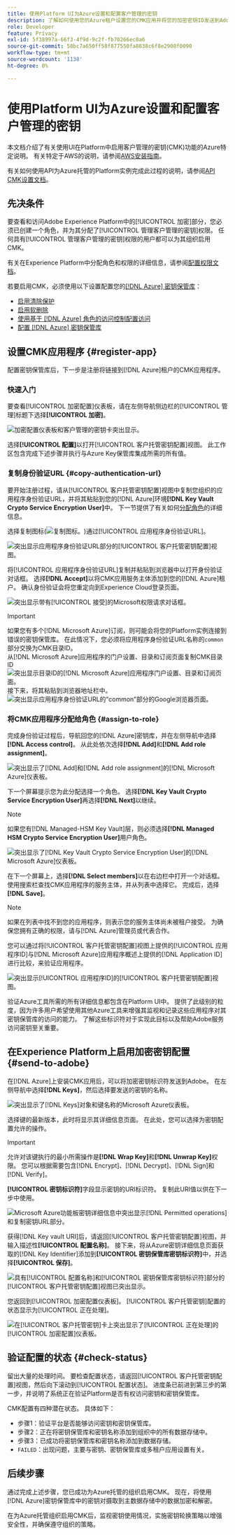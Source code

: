 ```yaml
---
title: 使用Platform UI为Azure设置和配置客户管理的密钥
description: 了解如何使用您的Azure租户设置您的CMK应用并将您的加密密钥ID发送到Adobe Experience Platform。
role: Developer
feature: Privacy
exl-id: 5f38997a-66f3-4f9d-9c2f-fb70266ec0a6
source-git-commit: 58bc7a650ff58f877550fa8838c6f8e2908f0090
workflow-type: tm+mt
source-wordcount: '1138'
ht-degree: 0%

---
```


# 使用Platform UI为Azure设置和配置客户管理的密钥

本文档介绍了有关使用UI在Platform中启用客户管理的密钥(CMK)功能的Azure特定说明。 有关特定于AWS的说明，请参阅[AWS安装指南](../aws/ui-set-up.md)。

有关如何使用API为Azure托管的Platform实例完成此过程的说明，请参阅[API CMK设置文档](./api-set-up.md)。

## 先决条件

要查看和访问Adobe Experience Platform中的[!UICONTROL 加密]部分，您必须已创建一个角色，并为其分配了[!UICONTROL 管理客户管理的密钥]权限。 任何具有[!UICONTROL 管理客户管理的密钥]权限的用户都可以为其组织启用CMK。

有关在Experience Platform中分配角色和权限的详细信息，请参阅[配置权限文档](https://experienceleague.adobe.com/docs/platform-learn/getting-started-for-data-architects-and-data-engineers/configure-permissions.html)。

若要启用CMK，必须使用以下设置配置您的[[!DNL Azure] 密钥保管库](./azure-key-vault-config.md)：

* [启用清除保护](https://learn.microsoft.com/en-us/azure/key-vault/general/soft-delete-overview#purge-protection)
* [启用软删除](https://learn.microsoft.com/en-us/azure/key-vault/general/soft-delete-overview)
* [使用基于 [!DNL Azure] 角色的访问控制配置访问](https://learn.microsoft.com/en-us/azure/role-based-access-control/)
* [配置 [!DNL Azure] 密钥保管库](./azure-key-vault-config.md)

## 设置CMK应用程序 {#register-app}

配置密钥保管库后，下一步是注册将链接到[!DNL Azure]租户的CMK应用程序。

### 快速入门

要查看[!UICONTROL 加密配置]仪表板，请在左侧导航侧边栏的[!UICONTROL 管理]标题下选择&#x200B;**[!UICONTROL 加密]**。

![加密配置仪表板和客户管理的密钥卡突出显示。](../../../images/governance-privacy-security/customer-managed-keys/encryption-configraion.png)

选择&#x200B;**[!UICONTROL 配置]**&#x200B;以打开[!UICONTROL 客户托管密钥配置]视图。 此工作区包含完成下述步骤并执行与Azure Key保管库集成所需的所有值。

### 复制身份验证URL {#copy-authentication-url}

要开始注册过程，请从[!UICONTROL 客户托管密钥配置]视图中复制您组织的应用程序身份验证URL，并将其粘贴到您的[!DNL Azure]环境&#x200B;**[!DNL Key Vault Crypto Service Encryption User]**&#x200B;中。 下一节提供了有关如何[分配角色](#assign-to-role)的详细信息。

选择复制图标(![复制图标。](../../../../images/icons/copy.png))通过[!UICONTROL 应用程序身份验证URL]。

![突出显示应用程序身份验证URL部分的[!UICONTROL 客户托管密钥配置]视图。](../../../images/governance-privacy-security/customer-managed-keys/application-authentication-url.png)

将[!UICONTROL 应用程序身份验证URL]复制并粘贴到浏览器中以打开身份验证对话框。 选择&#x200B;**[!DNL Accept]**&#x200B;以将CMK应用服务主体添加到您的[!DNL Azure]租户。 确认身份验证会将您重定向到Experience Cloud登录页面。

![突出显示带有[!UICONTROL 接受]的Microsoft权限请求对话框。](../../../images/governance-privacy-security/customer-managed-keys/app-permission.png)

>[!IMPORTANT]
>
>如果您有多个[!DNL Microsoft Azure]订阅，则可能会将您的Platform实例连接到错误的密钥保管库。 在此情况下，您必须将应用程序身份验证URL名称的`common`部分交换为CMK目录ID。<br>从[!DNL Microsoft Azure]应用程序的门户设置、目录和订阅页面复制CMK目录ID<br>![突出显示目录ID的[!DNL Microsoft Azure]应用程序门户设置、目录和订阅页面。](../../../images/governance-privacy-security/customer-managed-keys/directory-id.png)<br>接下来，将其粘贴到浏览器地址栏中。<br>![突出显示应用程序身份验证URL的“common”部分的Google浏览器页面。](../../../images/governance-privacy-security/customer-managed-keys/common-url-section.png)

### 将CMK应用程序分配给角色 {#assign-to-role}

完成身份验证过程后，导航回您的[!DNL Azure]密钥库，并在左侧导航中选择&#x200B;**[!DNL Access control]**。 从此处依次选择&#x200B;**[!DNL Add]**&#x200B;和&#x200B;**[!DNL Add role assignment]**。

![突出显示了[!DNL Add]和[!DNL Add role assignment]的[!DNL Microsoft Azure]仪表板。](../../../images/governance-privacy-security/customer-managed-keys/add-role-assignment.png)

下一个屏幕提示您为此分配选择一个角色。 选择&#x200B;**[!DNL Key Vault Crypto Service Encryption User]**&#x200B;再选择&#x200B;**[!DNL Next]**&#x200B;以继续。

>[!NOTE]
>
>如果您有[!DNL Managed-HSM Key Vault]层，则必须选择&#x200B;**[!DNL Managed HSM Crypto Service Encryption User]**&#x200B;用户角色。

![突出显示了[!DNL Key Vault Crypto Service Encryption User]的[!DNL Microsoft Azure]仪表板。](../../../images/governance-privacy-security/customer-managed-keys/select-role.png)

在下一个屏幕上，选择&#x200B;**[!DNL Select members]**&#x200B;以在右边栏中打开一个对话框。 使用搜索栏查找CMK应用程序的服务主体，并从列表中选择它。 完成后，选择&#x200B;**[!DNL Save]**。

>[!NOTE]
>
>如果在列表中找不到您的应用程序，则表示您的服务主体尚未被租户接受。 为确保您拥有正确的权限，请与[!DNL Azure]管理员或代表合作。

您可以通过将[!UICONTROL 客户托管密钥配置]视图上提供的[!UICONTROL 应用程序ID]与[!DNL Microsoft Azure]应用程序概述上提供的[!DNL Application ID]进行比较，来验证应用程序。

![突出显示[!UICONTROL 应用程序ID]的[!UICONTROL 客户托管密钥配置]视图。](../../../images/governance-privacy-security/customer-managed-keys/application-id.png)

验证Azure工具所需的所有详细信息都包含在Platform UI中。 提供了此级别的粒度，因为许多用户希望使用其他Azure工具来增强其监视和记录这些应用程序对其密钥保管库的访问的能力。 了解这些标识符对于实现此目标以及帮助Adobe服务访问密钥至关重要。

## 在Experience Platform上启用加密密钥配置 {#send-to-adobe}

在[!DNL Azure]上安装CMK应用后，可以将加密密钥标识符发送到Adobe。 在左侧导航中选择&#x200B;**[!DNL Keys]**，然后选择要发送的密钥的名称。

![突出显示了[!DNL Keys]对象和键名称的Microsoft Azure仪表板。](../../../images/governance-privacy-security/customer-managed-keys/select-key.png)

选择键的最新版本，此时将显示其详细信息页面。 在此处，您可以选择为密钥配置允许的操作。

>[!IMPORTANT]
>
>允许对该键执行的最小所需操作是&#x200B;**[!DNL Wrap Key]**&#x200B;和&#x200B;**[!DNL Unwrap Key]**&#x200B;权限。 您可以根据需要包含[!DNL Encrypt]、[!DNL Decrypt]、[!DNL Sign]和[!DNL Verify]。

**[!UICONTROL 密钥标识符]**&#x200B;字段显示密钥的URI标识符。 复制此URI值以供在下一步中使用。

![Microsoft Azure功能板密钥详细信息中突出显示[!DNL Permitted operations]和复制密钥URL部分。](../../../images/governance-privacy-security/customer-managed-keys/copy-key-url.png)

获得[!DNL Key vault URI]后，请返回[!UICONTROL 客户托管密钥配置]视图，并输入描述性&#x200B;**[!UICONTROL 配置名称]**。 接下来，将从Azure密钥详细信息页面获取的[!DNL Key Identifier]添加到&#x200B;**[!UICONTROL 密钥保管库密钥标识符]**&#x200B;中，并选择&#x200B;**[!UICONTROL 保存]**。

![具有[!UICONTROL 配置名称]和[!UICONTROL 密钥保管库密钥标识符]部分的[!UICONTROL 客户托管密钥配置]视图已突出显示。](../../../images/governance-privacy-security/customer-managed-keys/configuration-name.png)

您返回到[!UICONTROL 加密配置仪表板]。 [!UICONTROL 客户托管密钥]配置的状态显示为[!UICONTROL 正在处理]。

![在[!UICONTROL 客户托管密钥]卡上突出显示了[!UICONTROL 正在处理]的[!UICONTROL 加密配置]仪表板。](../../../images/governance-privacy-security/customer-managed-keys/processing.png)

## 验证配置的状态 {#check-status}

留出大量的处理时间。 要检查配置状态，请返回[!UICONTROL 客户托管密钥配置]视图，然后向下滚动到[!UICONTROL 配置状态]。 进度条已前进到第三步的第一步，并说明了系统正在验证Platform是否有权访问密钥和密钥保管库。

CMK配置有四种潜在状态。 具体如下：

* 步骤1：验证平台是否能够访问密钥和密钥保管库。
* 步骤2：正在将密钥保管库和密钥名称添加到组织中的所有数据存储中。
* 步骤3：已成功将密钥保管库和密钥名称添加到数据存储。
* `FAILED`：出现问题，主要与密钥、密钥保管库或多租户应用设置有关。

## 后续步骤

通过完成上述步骤，您已成功为Azure托管的组织启用CMK。 现在，将使用[!DNL Azure]密钥保管库中的密钥对摄取到主数据存储中的数据加密和解密。

在为Azure托管组织启用CMK后，监视密钥使用情况，实施密钥轮换策略以增强安全性，并确保遵守组织的策略。
